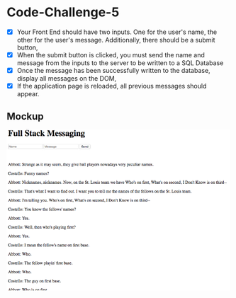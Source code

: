# Code-Challenge-5

- [x]  Your Front End should have two inputs. One for the user's name, the other for the user's message. Additionally, there should be a submit button,
- [x]  When the submit button is clicked, you must send the name and message from the inputs to the server to be written to a SQL Database
- [x]  Once the message has been successfully written to the database, display all messages on the DOM,
- [x]  If the application page is reloaded, all previous messages should appear.

## Mockup

![Wireframe](images/wireframe.png)

